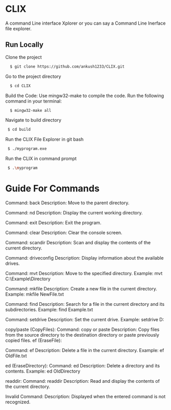 
# CLIX

A command Line interface Xplorer or you can say a Command Line Inerface file explorer.
## Run Locally

Clone the project

```bash
  $ git clone https://github.com/ankush1233/CLIX.git
```

Go to the project directory

```bash
  $ cd CLIX
```

Build the Code: 
Use mingw32-make to compile the code. Run the following command in your terminal:

```bash
  $ mingw32-make all
```

 Navigate to build directory

 ```bash
  $ cd build
```
 Run the CLIX File Explorer in git bash
 ```bash
  $ ./myprogram.exe
```
 Run the CLIX in command prompt
 ```bash
  $ .\myprogram
```

# Guide For Commands 


Command: back
Description: Move to the parent directory.

Command: nd
Description: Display the current working directory.

Command: exit
Description: Exit the program.

Command: clear
Description: Clear the console screen.

Command: scandir
Description: Scan and display the contents of the current directory.

Command: driveconfig
Description: Display information about the available drives.

Command: mvt <destination>
Description: Move to the specified directory. Example: mvt C:\Example\Directory

Command: mkfile <filename>
Description: Create a new file in the current directory. Example: mkfile NewFile.txt

Command: find <filename>
Description: Search for a file in the current directory and its subdirectories. Example: find Example.txt

Command: setdrive <drive letter>
Description: Set the current drive. Example: setdrive D:

copy/paste (CopyFiles):
Command: copy <source> <destination> or paste
Description: Copy files from the source directory to the destination directory or paste previously copied files.
ef (EraseFile):

Command: ef <filename>
Description: Delete a file in the current directory. Example: ef OldFile.txt

ed (EraseDirectory):
Command: ed <directory>
Description: Delete a directory and its contents. Example: ed OldDirectory

readdir:
Command: readdir
Description: Read and display the contents of the current directory.

Invalid Command:
Description: Displayed when the entered command is not recognized.

